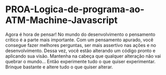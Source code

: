 # PROA-Logica-de-programa-ao-ATM-Machine-Javascript
Agora é hora de pensar! No mundo do desenvolvimento o pensamento crítico é a parte mais importante. Com um pensamento apurado, você consegue fazer melhores perguntas, ser mais assertivo nas ações e no desenvolvimento. Dessa vez, você estão alterando um código pronto e aplicando sua visão.  Mantenha na cabeça que qualquer alteração não vai quebrar o mundo... Então experimente tudo o que quiser experimentar. Brinque bastante e altere tudo o que quiser alterar.
